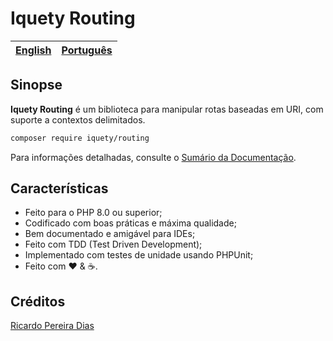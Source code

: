 # Iquety Routing

[English](../../readme.md) | [Português](leiame.md)
-- | --

## Sinopse

**Iquety Routing** é um biblioteca para manipular rotas baseadas em URI, com suporte a contextos delimitados.

```bash
composer require iquety/routing
```

Para informações detalhadas, consulte o [Sumário da Documentação](indice.md).

## Características

- Feito para o PHP 8.0 ou superior;
- Codificado com boas práticas e máxima qualidade;
- Bem documentado e amigável para IDEs;
- Feito com TDD (Test Driven Development);
- Implementado com testes de unidade usando PHPUnit;
- Feito com :heart: &amp; :coffee:.

## Créditos

[Ricardo Pereira Dias](https://www.ricardopedias.com.br)
